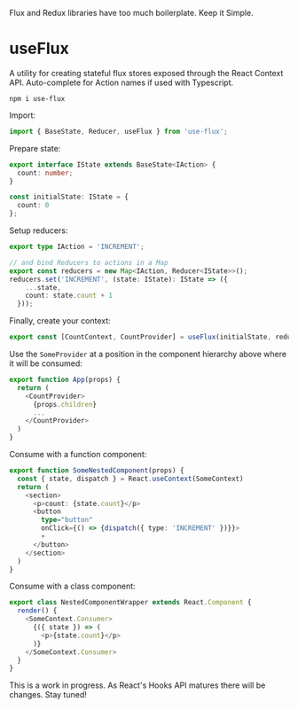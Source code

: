Flux and Redux libraries have too much boilerplate. Keep it Simple.

# useFlux

A utility for creating stateful flux stores exposed through the React Context API. Auto-complete for Action names if used with Typescript.


`npm i use-flux`


Import:
```typescript
import { BaseState, Reducer, useFlux } from 'use-flux';
```

Prepare state:
```typescript
export interface IState extends BaseState<IAction> {
  count: number;
}

const initialState: IState = {
  count: 0
};
```

Setup reducers:
```typescript
export type IAction = 'INCREMENT';

// and bind Reducers to actions in a Map
export const reducers = new Map<IAction, Reducer<IState>>();
reducers.set('INCREMENT', (state: IState): IState => ({
    ...state,
    count: state.count + 1
  }));
```

Finally, create your context:
```typescript
export const [CountContext, CountProvider] = useFlux(initialState, reducers);
```

Use the `SomeProvider` at a position in the component hierarchy above where it will be consumed:
```typescript
export function App(props) {
  return (
    <CountProvider>
      {props.children}
      ...
    </CountProvider>
  )
}
```

Consume with a function component:
```typescript
export function SomeNestedComponent(props) {
  const { state, dispatch } = React.useContext(SomeContext)
  return (
    <section>
      <p>count: {state.count}</p>
      <button
        type="button"
        onClick={() => {dispatch({ type: 'INCREMENT' })}}>
        +
      </button>
    </section>
  )
}
```

Consume with a class component:
```typescript
export class NestedComponentWrapper extends React.Component {
  render() {
    <SomeContext.Consumer>
      {({ state }) => (
        <p>{state.count}</p>
      )}
    </SomeContext.Consumer>
  }
}
```

This is a work in progress. As React's Hooks API matures there will be changes. Stay tuned!
